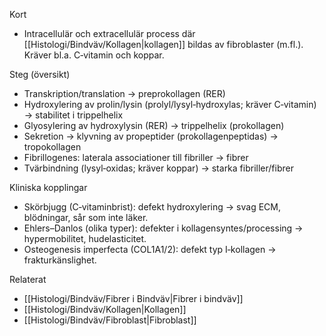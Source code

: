 Kort
- Intracellulär och extracellulär process där [[Histologi/Bindväv/Kollagen|kollagen]] bildas av fibroblaster (m.fl.). Kräver bl.a. C‑vitamin och koppar.

Steg (översikt)
- Transkription/translation → preprokollagen (RER)
- Hydroxylering av prolin/lysin (prolyl/lysyl‑hydroxylas; kräver C‑vitamin) → stabilitet i trippelhelix
- Glyosylering av hydroxylysin (RER) → trippelhelix (prokollagen)
- Sekretion → klyvning av propeptider (prokollagenpeptidas) → tropokollagen
- Fibrillogenes: laterala associationer till fibriller → fibrer
- Tvärbindning (lysyl‑oxidas; kräver koppar) → starka fibriller/fibrer

Kliniska kopplingar
- Skörbjugg (C‑vitaminbrist): defekt hydroxylering → svag ECM, blödningar, sår som inte läker.
- Ehlers–Danlos (olika typer): defekter i kollagensyntes/processing → hypermobilitet, hudelasticitet.
- Osteogenesis imperfecta (COL1A1/2): defekt typ I‑kollagen → frakturkänslighet.

Relaterat
- [[Histologi/Bindväv/Fibrer i Bindväv|Fibrer i bindväv]]
- [[Histologi/Bindväv/Kollagen|Kollagen]]
- [[Histologi/Bindväv/Fibroblast|Fibroblast]]

